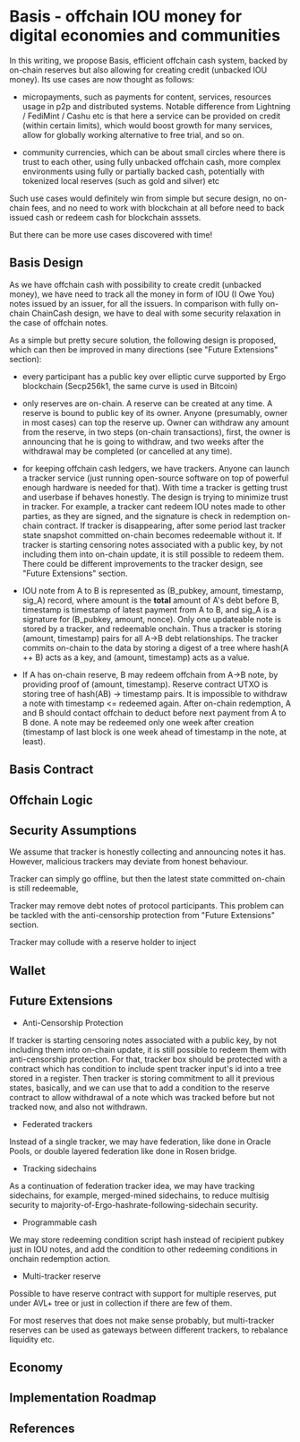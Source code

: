 # Basis - offchain IOU money for digital economies and communities

In this writing, we propose Basis, efficient offchain cash system, backed by on-chain reserves but also allowing for 
creating credit (unbacked IOU money). Its use cases are now thought as follows:

* micropayments, such as payments for content, services, resources usage in p2p and distributed systems. Notable 
difference from Lightning / FediMint / Cashu etc is that here a service can be provided on credit (within certain limits),
which would boost growth for many services, allow for globally working alternative to free trial, and so on. 

* community currencies, which can be about small circles where there is trust to each other, using fully unbacked offchain cash,
 more complex environments using fully or partially backed cash, potentially with tokenized local reserves (such as gold and silver) 
 etc

Such use cases would definitely win from simple but secure design, no on-chain fees, and no need to work with blockchain 
at all before need to back issued cash or redeem cash for blockchain asssets. 

But there can be more use cases discovered with time!

## Basis Design

As we have offchain cash with possibility to create credit (unbacked money), we have need to track all the money in form 
of IOU (I Owe You) notes issued by an issuer, for all the issuers. In comparison with fully on-chain ChainCash design,
we have to deal with some security relaxation in the case of offchain notes.

As a simple but pretty secure solution, the following design is proposed, which can then be improved in many directions 
(see "Future Extensions" section):

* every participant has a public key over elliptic curve supported by Ergo blockchain (Secp256k1, the same curve is used
 in Bitcoin)
* only reserves are on-chain. A reserve can be created at any time. A reserve is bound to public key of its owner. 
Anyone (presumably, owner in most cases) can top the reserve up. Owner can withdraw any amount from the reserve, 
in two steps (on-chain transactions), first, the owner is announcing that he is going to withdraw, and two weeks after 
the withdrawal may be completed (or cancelled at any time).
* for keeping offchain cash ledgers, we have trackers. Anyone can launch a tracker service (just running open-source
 software on top of powerful enough hardware is needed for that). With time a tracker is getting trust and userbase if 
 behaves honestly. The design is trying to minimize trust in tracker. For example, a tracker cant redeem IOU notes made 
 to other parties, as they are signed, and the signature is check in redemption on-chain contract. If tracker is 
 disappearing, after some period last tracker state snapshot committed on-chain becomes redeemable without it. If tracker
  is starting censoring notes associated with a public key, by not including them into on-chain update, it is still
  possible to redeem them. There could be different improvements to the tracker design, see "Future Extensions" section.
* IOU note from A to B is represented as (B_pubkey, amount, timestamp, sig_A) record, where amount is the **total** amount of
 A's debt before B, timestamp is timestamp of latest payment from A to B, and sig_A is a signature for (B_pubkey, amount, 
 nonce). Only one updateable note is stored by a tracker, and redeemable onchain. Thus a tracker is storing 
 (amount, timestamp) pairs for all A->B debt relationships. The tracker commits on-chain to the data by storing a digest 
 of a tree where hash(A ++ B) acts as a key, and (amount, timestamp) acts as a value. 
 
* If A has on-chain reserve, B may redeem offchain from A->B note, by providing proof of (amount, timestamp). Reserve
 contract UTXO is storing tree of hash(AB) -> timestamp pairs. It is impossible to withdraw a note with timestamp <= 
redeemed again. After on-chain redemption, A and B should contact offchain to deduct before next payment from A to B done. 
A note may be redeemed only one week after creation (timestamp of last block is one week ahead of timestamp in the note,
 at least).

## Basis Contract

## Offchain Logic

## Security Assumptions

We assume that tracker is honestly collecting and announcing notes it has. However, malicious trackers may deviate from
honest behaviour.

Tracker can simply go offline, but then the latest state committed on-chain is still redeemable,

Tracker may remove debt notes of protocol participants. This problem can be tackled with the anti-censorship protection
from "Future Extensions" section.

Tracker may collude with a reserve holder to inject 

## Wallet

## Future Extensions

* Anti-Censorship Protection

If tracker is starting censoring notes associated with a public key, by not including them into on-chain update, it is still
possible to redeem them with anti-censorship protection. For that, tracker box should be protected with a contract which
has condition to include spent tracker input's id into a tree stored in a register. Then tracker is storing commitment to
all it previous states, basically, and we can use that to add a condition to the reserve contract to allow withdrawal of 
a note which was tracked before but not tracked now, and also not withdrawn. 

* Federated trackers

Instead of a single tracker, we may have federation, like done in Oracle Pools, or double layered federation like done
in Rosen bridge.

* Tracking sidechains

As a continuation of federation tracker idea, we may have tracking sidechains, for example, merged-mined sidechains, to
reduce multisig security to majority-of-Ergo-hashrate-following-sidechain security.

* Programmable cash

We may store redeeming condition script hash instead of recipient pubkey just in IOU notes, and add the condition to 
other redeeming conditions in onchain redemption action.

* Multi-tracker reserve

Possible to have reserve contract with support for multiple reserves, put under AVL+ tree or just in collection if there
 are few of them.

For most reserves that does not make sense probably, but multi-tracker reserves can be used as gateways between 
different trackers, to rebalance liquidity etc. 

## Economy

## Implementation Roadmap



## References
